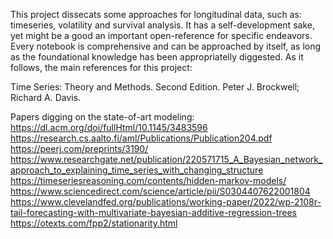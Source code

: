This project dissecats some approaches for longitudinal data, such as: timeseries, volatility and survival analysis. It has a self-development sake, yet might be a good an important open-reference for specific endeavors. Every notebook is comprehensive and can be approached by itself, as long as the foundational knowledge has been appropriatelly diggested. As it follows, the main references for this project:


Time Series: Theory and Methods. Second Edition. Peter J. Brockwell; Richard A. Davis.

Papers digging on the state-of-art modeling:
    https://dl.acm.org/doi/fullHtml/10.1145/3483596
    https://research.cs.aalto.fi/aml/Publications/Publication204.pdf 
    https://peerj.com/preprints/3190/ 
    https://www.researchgate.net/publication/220571715_A_Bayesian_network_approach_to_explaining_time_series_with_changing_structure 
    https://timeseriesreasoning.com/contents/hidden-markov-models/ 
    https://www.sciencedirect.com/science/article/pii/S0304407622001804 
    https://www.clevelandfed.org/publications/working-paper/2022/wp-2108r-tail-forecasting-with-multivariate-bayesian-additive-regression-trees   
    https://otexts.com/fpp2/stationarity.html   
